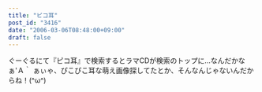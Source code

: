 ```yaml
---
title: "ピコ耳"
post_id: "3416"
date: "2006-03-06T08:48:00+09:00"
draft: false
---
```



ぐーぐるにて『ピコ耳』で検索するとラマCDが検索のトップに…なんだかなぁ'Ａ｀ ぁぃゃ、ぴこぴこ耳な萌え画像探してたとか、そんなんじゃないんだからね！(^ω^)
